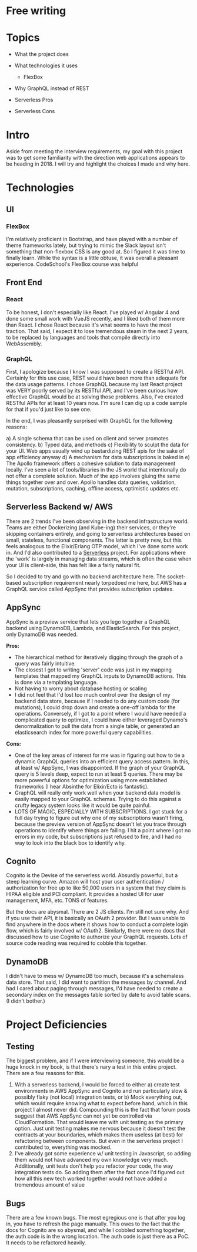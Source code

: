 # Free writing

# Topics

* What the project does
* What technologies it uses

  * FlexBox
* Why GraphQL instead of REST
* Serverless Pros
* Serverless Cons

# Intro

Aside from meeting the interview requirements, my goal with this project was to get some familiarity with the direction web applications appears to be heading in 2018. I will try and highlight the choices I made and why here.

# Technologies

## UI

### FlexBox

I'm relatively proficient in Bootstrap, and have played with a number of theme frameworks lately, but trying to mimic the Slack layout isn't something that non-flexbox CSS is any good at. So I figured it was time to finally learn. While the syntax is a little obtuse, it was overall a pleasant experience. CodeSchool's FlexBox course was helpful

## Front End

### React

To be honest, I don't especially like React. I've played w/ Angular 4 and done some small work with VueJS recently, and I liked both of them more than React. I chose React because it's what seems to have the most traction. That said, I expect it to lose tremendous steam in the next 2 years, to be replaced by languages and tools that compile directly into WebAssembly.

### GraphQL

First, I apologize because I know I was supposed to create a RESTful API. Certainly for this use case, REST would have been more than adequate for the data usage patterns. I chose GraphQL because my last React project was VERY poorly served by its RESTful API, and I've been curious how effective GraphQL would be at solving those problems. Also, I've created RESTful APIs for at least 10 years now. I'm sure I can dig up a code sample for that if you'd just like to see one.

In the end, I was pleasantly surprised with GraphQL for the following reasons:

a) A single schema that can be used on client and server promotes consistency.
b) Typed data, and methods
c) Flexibility to sculpt the data for your UI. Web apps usually wind up bastardizing REST apis for the sake of app efficiency anyway
d) A mechanism for data subscriptions is baked in
e) The Apollo framework offers a cohesive solution to data management locally. I've seen a lot of tools/libraries in the JS world that intentionally do not offer a complete solution. Much of the app involves gluing the same things together over and over. Apollo handles data queries, validation, mutation, subscriptions, caching, offline access, optimistic updates etc.

## Serverless Backend w/ AWS

There are 2 trends I've been observing in the backend infrastructure world. Teams are either Dockerizing (and Kube-ing) their services, or they're skipping containers entirely, and going to serverless architectures based on small, stateless, functional components. The latter is pretty new, but this feels analogous to the Elixir/Erlang OTP model, which I've done some work in. And I'd also contributed to a [Serverless](https://serverless.com) project. For applications where the 'work' is largely in managing data streams, which is often the case when your UI is client-side, this has felt like a fairly natural fit.

So I decided to try and go with no backend architecture here. The socket-based subscription requirement nearly torpedoed me here, but AWS has a GraphQL service called AppSync that provides subscription updates.

## AppSync

AppSync is a preview service that lets you lego together a GraphQL backend using DynamoDB, Lambda, and ElasticSearch. For this project, only DynamoDB was needed.

**Pros:**

* The hierarchical method for iteratively digging through the graph of a query was fairly intuitive.
* The closest I got to writing 'server' code was just in my mapping templates that mapped my GraphQL inputs to DynamoDB actions. This is done via a templating language.
* Not having to worry about database hosting or scaling
* I did not feel that I'd lost too much control over the design of my backend data store, because if I needed to do any custom code (for mutations), I could drop down and create a one-off lambda for the operations. Conversely, if I got to a point where I would have needed a complicated query to optimize, I could have either leveraged Dynamo's denormalization to pull the data from a single table, or generated an elasticsearch index for more powerful query capabilities.

**Cons:**

* One of the key areas of interest for me was in figuring out how to tie a dynamic GraphQL queries into an efficient query access pattern. In this, at least w/ AppSync, I was disappointed. If the graph of your GraphQL query is 5 levels deep, expect to run at least 5 queries. There may be more powerful options for optimization using more established frameworks (I hear Absinthe for Elixir/Ecto is fantastic).
* GraphQL will really only work well when your backend data model is easily mapped to your GraphQL schemas. Trying to do this against a crufty legacy system looks like it would be quite painful.
* LOTS OF MAGIC, ESPECIALLY WITH SUBSCRIPTIONS. I got stuck for a full day trying to figure out why one of my subscriptions wasn't firing, because the preview version of AppSync doesn't let you trace through operations to identify where things are failing. I hit a point where I got no errors in my code, but subscriptions just refused to fire, and I had no way to look into the black box to identify why.

## Cognito

Cognito is the Devise of the serverless world.  Absurdly powerful, but a steep learning curve. Amazon will host your user authentication / authorization for free up to like 50,000 users in a system that they claim is HIPAA eligible and PCI compliant. It provides a hosted UI for user management, MFA, etc. TONS of features.

But the docs are abysmal.  There are 2 JS clients. I'm still not sure why. And if you use their API, it is basically an OAuth 2 provider. But I was unable to find anywhere in the docs where it shows how to conduct a complete login flow, which is fairly involved w/ OAuth2. Similarly, there were no docs that discussed how to use Cognito to authorize your GraphQL requests.  Lots of source code reading was required to cobble this together.

## DynamoDB

I didn't have to mess w/ DynamoDB too much, because it's a schemaless data store. That said, I did want to partition the messages by channel.  And had I cared about paging through messages, I'd have needed to create a secondary index on the messages table sorted by date to avoid table scans. (I didn't bother.)

# Project Deficiencies

## Testing

The biggest problem, and if I were interviewing someone, this would be a huge knock in my book, is that there's nary a test in this entire project. There are a few reasons for this.

1. With a serverless backend, I would be forced to either a) create test environments in AWS AppSync and Cognito and run particularly slow & possibly flaky (not local) integration tests, or b) Mock everything out, which would require knowing what to expect before hand, which in this project I almost never did. Compounding this is the fact that forum posts suggest that AWS AppSync can not yet be controlled via CloudFormation. That would leave me with unit testing as the primary option. Just unit testing makes me nervous because it doesn't test the contracts at your boundaries, which makes them useless (at best) for refactoring between components. But even in the serverless project I contributed to, everything was mocked.
2. I've already got some experience w/ unit testing in Javascript, so adding them would not have advanced my own knowledge very much. Additionally, unit tests don't help you refactor your code, the way integration tests do. So adding them after the fact once I'd figured out how all this new tech worked together would not have added a tremendous amount of value

## Bugs

There are a few known bugs. The most egregious one is that after you log in, you have to refresh the page manually. This owes to the fact that the docs for Cognito are so abysmal, and while I cobbled something together, the auth code is in the wrong location. The auth code is just there as a PoC. It needs to be refactored heavily.
